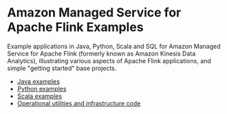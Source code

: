 # Amazon Managed Service for Apache Flink Examples

Example applications in Java, Python, Scala and SQL for Amazon Managed Service for Apache Flink (formerly known as Amazon Kinesis Data Analytics), illustrating various aspects of Apache Flink applications, and simple "getting started" base projects.

* [Java examples](./java)
* [Python examples](./python)
* [Scala examples](./scala)
* [Operational utilities and infrastructure code](./infrastructure)